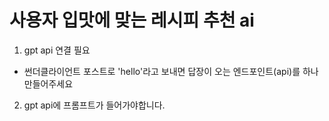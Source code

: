 # 사용자 입맛에 맞는 레시피 추천 ai


1. gpt api 연결 필요
- 썬더클라이언트 포스트로 'hello'라고 보내면 답장이 오는 엔드포인트(api)를 하나 만들어주세요


2. gpt api에 프롬프트가 들어가야합니다. 